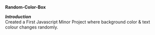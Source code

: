 <b>Random-Color-Box</b>

<b><i>Introduction</i></b>
<br>
Created a First Javascript Minor Project where background color & text colour changes randomly.
